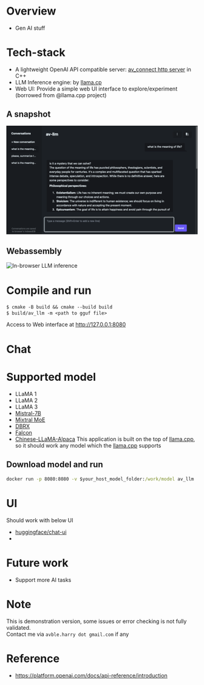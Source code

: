 # Overview

- Gen AI stuff

# Tech-stack

- A lightweight OpenAI API compatible server: [av_connect http server](https://github.com/avble/av_connect.git) in C++
- LLM Inference engine: by [llama.cp](https://github.com/ggerganov/llama.cpp.git)
- Web UI: Provide a simple web UI interface to explore/experiment (borrowed from @llama.cpp project)

## A snapshot

![demo-1](https://github.com/avble/av_llm/blob/main/image/demo_4.png?raw=true)

## Webassembly 
![In-browser](https://avble.github.io/wav_llm/) LLM inference

# Compile and run

```
$ cmake -B build && cmake --build build
$ build/av_llm -m <path to gguf file>
```

Access to Web interface at http://127.0.0.1:8080

# Chat

# Supported model

- LLaMA 1
- LLaMA 2
- LLaMA 3
- [Mistral-7B](https://huggingface.co/mistralai/Mistral-7B-v0.1)
- [Mixtral MoE](https://huggingface.co/models?search=mistral-ai/Mixtral)
- [DBRX](https://huggingface.co/databricks/dbrx-instruct)
- [Falcon](https://huggingface.co/models?search=tiiuae/falcon)
- [Chinese-LLaMA-Alpaca](https://github.com/ymcui/Chinese-LLaMA-Alpaca)
  This application is built on the top of [llama.cpp](https://github.com/ggerganov/llama.cpp), so it should work any model which the [llama.cpp](https://github.com/ggerganov/llama.cpp) supports

## Download model and run

```cmd
docker run -p 8080:8080 -v $your_host_model_folder:/work/model av_llm ./av_llm -m /work/model/$your_model_file

```

# UI

Should work with below UI

- [huggingface/chat-ui](https://github.com/huggingface/chat-ui)
-

# Future work

- Support more AI tasks

# Note

This is demonstration version, some issues or error checking is not fully validated.
<br>
Contact me via `avble.harry dot gmail.com` if any

# Reference

- https://platform.openai.com/docs/api-reference/introduction
